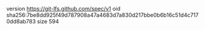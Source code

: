 version https://git-lfs.github.com/spec/v1
oid sha256:7be8dd925f49d787908a47a4683d7a830d217bbe0b6b16c51d4c7170dd8ab783
size 594
